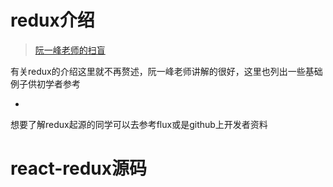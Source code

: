# redux介绍

> [阮一峰老师的扫盲](http://www.ruanyifeng.com/blog/2016/09/redux_tutorial_part_one_basic_usages.html)

有关redux的介绍这里就不再赘述，阮一峰老师讲解的很好，这里也列出一些基础例子供初学者参考

- 

想要了解redux起源的同学可以去参考flux或是github上开发者资料

# react-redux源码

